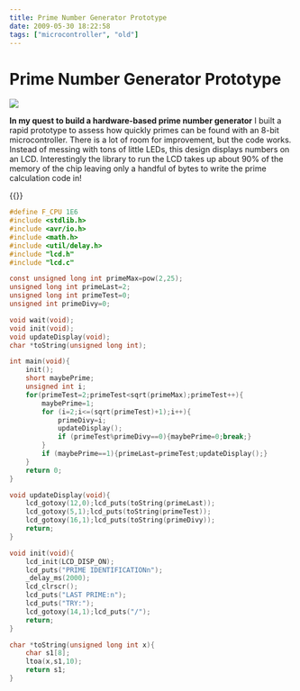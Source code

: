```yaml
---
title: Prime Number Generator Prototype
date: 2009-05-30 18:22:58
tags: ["microcontroller", "old"]
---
```


# Prime Number Generator Prototype

<div class="text-center img-border">

![](https://swharden.com/static/2009/05/30/img_1984.jpg)

</div>

__In my quest to build a hardware-based prime number generator__ I built a rapid prototype to assess how quickly primes can be found with an 8-bit microcontroller. There is a lot of room for improvement, but the code works. Instead of messing with tons of little LEDs, this design displays numbers on an LCD. Interestingly the library to run the LCD takes up about 90% of the memory of the chip leaving only a handful of bytes to write the prime calculation code in!

<div class="text-center img-border">

{{<youtube F5IkXSKWwXQ>}}

</div>

```c
#define F_CPU 1E6
#include <stdlib.h>
#include <avr/io.h>
#include <math.h>
#include <util/delay.h>
#include "lcd.h"
#include "lcd.c"

const unsigned long int primeMax=pow(2,25);
unsigned long int primeLast=2;
unsigned long int primeTest=0;
unsigned int primeDivy=0;

void wait(void);
void init(void);
void updateDisplay(void);
char *toString(unsigned long int);

int main(void){
    init();
    short maybePrime;
    unsigned int i;
    for(primeTest=2;primeTest<sqrt(primeMax);primeTest++){
        maybePrime=1;
        for (i=2;i<=(sqrt(primeTest)+1);i++){
            primeDivy=i;
            updateDisplay();
            if (primeTest%primeDivy==0){maybePrime=0;break;}
        }
        if (maybePrime==1){primeLast=primeTest;updateDisplay();}
    }
    return 0;
}

void updateDisplay(void){
    lcd_gotoxy(12,0);lcd_puts(toString(primeLast));
    lcd_gotoxy(5,1);lcd_puts(toString(primeTest));
    lcd_gotoxy(16,1);lcd_puts(toString(primeDivy));
    return;
}

void init(void){
    lcd_init(LCD_DISP_ON);
    lcd_puts("PRIME IDENTIFICATIONn");
    _delay_ms(2000);
    lcd_clrscr();
    lcd_puts("LAST PRIME:n");
    lcd_puts("TRY:");
    lcd_gotoxy(14,1);lcd_puts("/");
    return;
}

char *toString(unsigned long int x){
    char s1[8];
    ltoa(x,s1,10);
    return s1;
}
```

